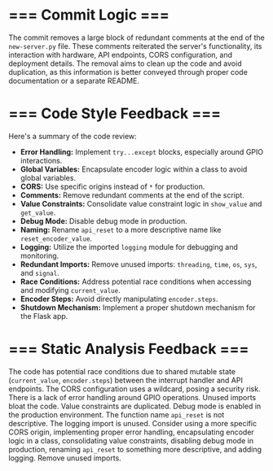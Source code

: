 
# === Commit Logic ===
The commit removes a large block of redundant comments at the end of the `new-server.py` file. These comments reiterated the server's functionality, its interaction with hardware, API endpoints, CORS configuration, and deployment details. The removal aims to clean up the code and avoid duplication, as this information is better conveyed through proper code documentation or a separate README.

# === Code Style Feedback ===
Here's a summary of the code review:

*   **Error Handling:** Implement `try...except` blocks, especially around GPIO interactions.
*   **Global Variables:** Encapsulate encoder logic within a class to avoid global variables.
*   **CORS:** Use specific origins instead of `*` for production.
*   **Comments:** Remove redundant comments at the end of the script.
*   **Value Constraints:** Consolidate value constraint logic in `show_value` and `get_value`.
*   **Debug Mode:** Disable debug mode in production.
*   **Naming:** Rename `api_reset` to a more descriptive name like `reset_encoder_value`.
*   **Logging:** Utilize the imported `logging` module for debugging and monitoring.
*   **Redundant Imports:** Remove unused imports: `threading`, `time`, `os`, `sys`, and `signal`.
*   **Race Conditions:** Address potential race conditions when accessing and modifying `current_value`.
*   **Encoder Steps:** Avoid directly manipulating `encoder.steps`.
*   **Shutdown Mechanism:** Implement a proper shutdown mechanism for the Flask app.

# === Static Analysis Feedback ===
The code has potential race conditions due to shared mutable state (`current_value`, `encoder.steps`) between the interrupt handler and API endpoints. The CORS configuration uses a wildcard, posing a security risk. There is a lack of error handling around GPIO operations. Unused imports bloat the code. Value constraints are duplicated. Debug mode is enabled in the production environment. The function name `api_reset` is not descriptive. The logging import is unused.
Consider using a more specific CORS origin, implementing proper error handling, encapsulating encoder logic in a class, consolidating value constraints, disabling debug mode in production, renaming `api_reset` to something more descriptive, and adding logging. Remove unused imports.
